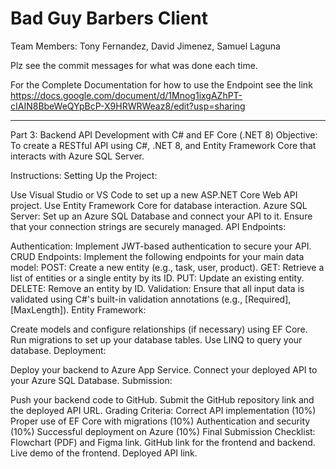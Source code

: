 # Bad Guy Barbers Client
Team Members: Tony Fernandez, David Jimenez, Samuel Laguna

Plz see the commit messages for what was done each time.

For the Complete Documentation for how to use the Endpoint see the link
https://docs.google.com/document/d/1Mnog1ixgAZhPT-cIAIN8BbeWeQYpBcP-X9HRWRWeaz8/edit?usp=sharing

------------------------------------------------------------------------------------------------------------------------------------
Part 3: Backend API Development with C# and EF Core (.NET 8)
Objective:
To create a RESTful API using C#, .NET 8, and Entity Framework Core that interacts with Azure SQL Server.

Instructions:
Setting Up the Project:

Use Visual Studio or VS Code to set up a new ASP.NET Core Web API project.
Use Entity Framework Core for database interaction.
Azure SQL Server: Set up an Azure SQL Database and connect your API to it. Ensure that your connection strings are securely managed.
API Endpoints:

Authentication: Implement JWT-based authentication to secure your API.
CRUD Endpoints: Implement the following endpoints for your main data model:
POST: Create a new entity (e.g., task, user, product).
GET: Retrieve a list of entities or a single entity by its ID.
PUT: Update an existing entity.
DELETE: Remove an entity by ID.
Validation: Ensure that all input data is validated using C#'s built-in validation annotations (e.g., [Required], [MaxLength]).
Entity Framework:

Create models and configure relationships (if necessary) using EF Core.
Run migrations to set up your database tables.
Use LINQ to query your database.
Deployment:

Deploy your backend to Azure App Service.
Connect your deployed API to your Azure SQL Database.
Submission:

Push your backend code to GitHub.
Submit the GitHub repository link and the deployed API URL.
Grading Criteria:
Correct API implementation (10%)
Proper use of EF Core with migrations (10%)
Authentication and security (10%)
Successful deployment on Azure (10%)
Final Submission Checklist:
Flowchart (PDF) and Figma link.
GitHub link for the frontend and backend.
Live demo of the frontend.
Deployed API link.
